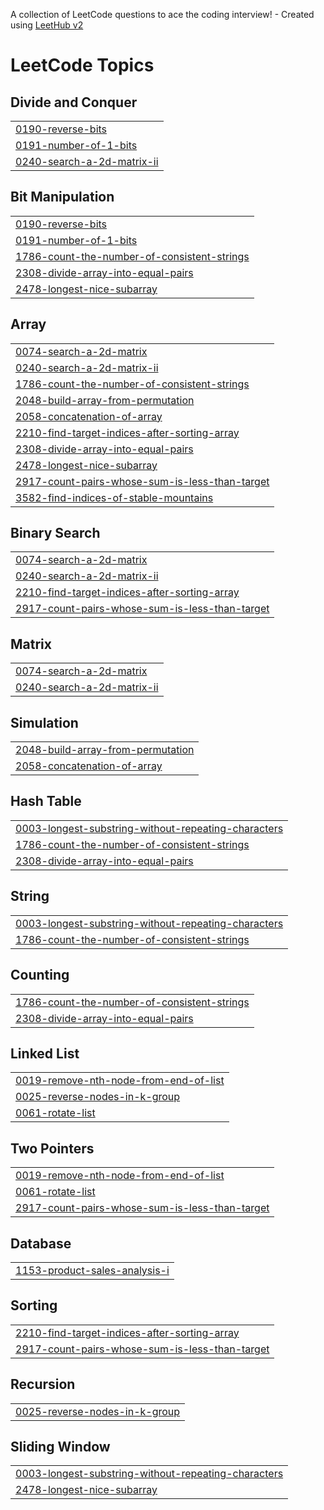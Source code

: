 A collection of LeetCode questions to ace the coding interview! - Created using [LeetHub v2](https://github.com/arunbhardwaj/LeetHub-2.0)
<!---LeetCode Topics Start-->
# LeetCode Topics
## Divide and Conquer
|  |
| ------- |
| [0190-reverse-bits](https://github.com/MayankVashishta/Leetcode/tree/master/0190-reverse-bits) |
| [0191-number-of-1-bits](https://github.com/MayankVashishta/Leetcode/tree/master/0191-number-of-1-bits) |
| [0240-search-a-2d-matrix-ii](https://github.com/MayankVashishta/Leetcode/tree/master/0240-search-a-2d-matrix-ii) |
## Bit Manipulation
|  |
| ------- |
| [0190-reverse-bits](https://github.com/MayankVashishta/Leetcode/tree/master/0190-reverse-bits) |
| [0191-number-of-1-bits](https://github.com/MayankVashishta/Leetcode/tree/master/0191-number-of-1-bits) |
| [1786-count-the-number-of-consistent-strings](https://github.com/MayankVashishta/Leetcode/tree/master/1786-count-the-number-of-consistent-strings) |
| [2308-divide-array-into-equal-pairs](https://github.com/MayankVashishta/Leetcode/tree/master/2308-divide-array-into-equal-pairs) |
| [2478-longest-nice-subarray](https://github.com/MayankVashishta/Leetcode/tree/master/2478-longest-nice-subarray) |
## Array
|  |
| ------- |
| [0074-search-a-2d-matrix](https://github.com/MayankVashishta/Leetcode/tree/master/0074-search-a-2d-matrix) |
| [0240-search-a-2d-matrix-ii](https://github.com/MayankVashishta/Leetcode/tree/master/0240-search-a-2d-matrix-ii) |
| [1786-count-the-number-of-consistent-strings](https://github.com/MayankVashishta/Leetcode/tree/master/1786-count-the-number-of-consistent-strings) |
| [2048-build-array-from-permutation](https://github.com/MayankVashishta/Leetcode/tree/master/2048-build-array-from-permutation) |
| [2058-concatenation-of-array](https://github.com/MayankVashishta/Leetcode/tree/master/2058-concatenation-of-array) |
| [2210-find-target-indices-after-sorting-array](https://github.com/MayankVashishta/Leetcode/tree/master/2210-find-target-indices-after-sorting-array) |
| [2308-divide-array-into-equal-pairs](https://github.com/MayankVashishta/Leetcode/tree/master/2308-divide-array-into-equal-pairs) |
| [2478-longest-nice-subarray](https://github.com/MayankVashishta/Leetcode/tree/master/2478-longest-nice-subarray) |
| [2917-count-pairs-whose-sum-is-less-than-target](https://github.com/MayankVashishta/Leetcode/tree/master/2917-count-pairs-whose-sum-is-less-than-target) |
| [3582-find-indices-of-stable-mountains](https://github.com/MayankVashishta/Leetcode/tree/master/3582-find-indices-of-stable-mountains) |
## Binary Search
|  |
| ------- |
| [0074-search-a-2d-matrix](https://github.com/MayankVashishta/Leetcode/tree/master/0074-search-a-2d-matrix) |
| [0240-search-a-2d-matrix-ii](https://github.com/MayankVashishta/Leetcode/tree/master/0240-search-a-2d-matrix-ii) |
| [2210-find-target-indices-after-sorting-array](https://github.com/MayankVashishta/Leetcode/tree/master/2210-find-target-indices-after-sorting-array) |
| [2917-count-pairs-whose-sum-is-less-than-target](https://github.com/MayankVashishta/Leetcode/tree/master/2917-count-pairs-whose-sum-is-less-than-target) |
## Matrix
|  |
| ------- |
| [0074-search-a-2d-matrix](https://github.com/MayankVashishta/Leetcode/tree/master/0074-search-a-2d-matrix) |
| [0240-search-a-2d-matrix-ii](https://github.com/MayankVashishta/Leetcode/tree/master/0240-search-a-2d-matrix-ii) |
## Simulation
|  |
| ------- |
| [2048-build-array-from-permutation](https://github.com/MayankVashishta/Leetcode/tree/master/2048-build-array-from-permutation) |
| [2058-concatenation-of-array](https://github.com/MayankVashishta/Leetcode/tree/master/2058-concatenation-of-array) |
## Hash Table
|  |
| ------- |
| [0003-longest-substring-without-repeating-characters](https://github.com/MayankVashishta/Leetcode/tree/master/0003-longest-substring-without-repeating-characters) |
| [1786-count-the-number-of-consistent-strings](https://github.com/MayankVashishta/Leetcode/tree/master/1786-count-the-number-of-consistent-strings) |
| [2308-divide-array-into-equal-pairs](https://github.com/MayankVashishta/Leetcode/tree/master/2308-divide-array-into-equal-pairs) |
## String
|  |
| ------- |
| [0003-longest-substring-without-repeating-characters](https://github.com/MayankVashishta/Leetcode/tree/master/0003-longest-substring-without-repeating-characters) |
| [1786-count-the-number-of-consistent-strings](https://github.com/MayankVashishta/Leetcode/tree/master/1786-count-the-number-of-consistent-strings) |
## Counting
|  |
| ------- |
| [1786-count-the-number-of-consistent-strings](https://github.com/MayankVashishta/Leetcode/tree/master/1786-count-the-number-of-consistent-strings) |
| [2308-divide-array-into-equal-pairs](https://github.com/MayankVashishta/Leetcode/tree/master/2308-divide-array-into-equal-pairs) |
## Linked List
|  |
| ------- |
| [0019-remove-nth-node-from-end-of-list](https://github.com/MayankVashishta/Leetcode/tree/master/0019-remove-nth-node-from-end-of-list) |
| [0025-reverse-nodes-in-k-group](https://github.com/MayankVashishta/Leetcode/tree/master/0025-reverse-nodes-in-k-group) |
| [0061-rotate-list](https://github.com/MayankVashishta/Leetcode/tree/master/0061-rotate-list) |
## Two Pointers
|  |
| ------- |
| [0019-remove-nth-node-from-end-of-list](https://github.com/MayankVashishta/Leetcode/tree/master/0019-remove-nth-node-from-end-of-list) |
| [0061-rotate-list](https://github.com/MayankVashishta/Leetcode/tree/master/0061-rotate-list) |
| [2917-count-pairs-whose-sum-is-less-than-target](https://github.com/MayankVashishta/Leetcode/tree/master/2917-count-pairs-whose-sum-is-less-than-target) |
## Database
|  |
| ------- |
| [1153-product-sales-analysis-i](https://github.com/MayankVashishta/Leetcode/tree/master/1153-product-sales-analysis-i) |
## Sorting
|  |
| ------- |
| [2210-find-target-indices-after-sorting-array](https://github.com/MayankVashishta/Leetcode/tree/master/2210-find-target-indices-after-sorting-array) |
| [2917-count-pairs-whose-sum-is-less-than-target](https://github.com/MayankVashishta/Leetcode/tree/master/2917-count-pairs-whose-sum-is-less-than-target) |
## Recursion
|  |
| ------- |
| [0025-reverse-nodes-in-k-group](https://github.com/MayankVashishta/Leetcode/tree/master/0025-reverse-nodes-in-k-group) |
## Sliding Window
|  |
| ------- |
| [0003-longest-substring-without-repeating-characters](https://github.com/MayankVashishta/Leetcode/tree/master/0003-longest-substring-without-repeating-characters) |
| [2478-longest-nice-subarray](https://github.com/MayankVashishta/Leetcode/tree/master/2478-longest-nice-subarray) |
<!---LeetCode Topics End-->